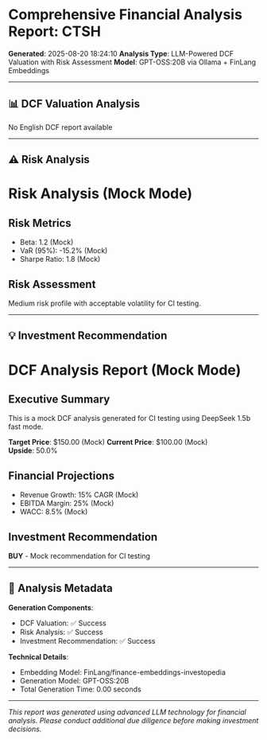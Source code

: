 # Comprehensive Financial Analysis Report: CTSH

**Generated**: 2025-08-20 18:24:10
**Analysis Type**: LLM-Powered DCF Valuation with Risk Assessment
**Model**: GPT-OSS:20B via Ollama + FinLang Embeddings

---

## 📊 DCF Valuation Analysis

No English DCF report available

---

## ⚠️ Risk Analysis

# Risk Analysis (Mock Mode)

## Risk Metrics
- Beta: 1.2 (Mock)
- VaR (95%): -15.2% (Mock)
- Sharpe Ratio: 1.8 (Mock)

## Risk Assessment
Medium risk profile with acceptable volatility for CI testing.

---

## 💡 Investment Recommendation

# DCF Analysis Report (Mock Mode)

## Executive Summary
This is a mock DCF analysis generated for CI testing using DeepSeek 1.5b fast mode.

**Target Price**: $150.00 (Mock)
**Current Price**: $100.00 (Mock)  
**Upside**: 50.0%

## Financial Projections
- Revenue Growth: 15% CAGR (Mock)
- EBITDA Margin: 25% (Mock)
- WACC: 8.5% (Mock)

## Investment Recommendation
**BUY** - Mock recommendation for CI testing

---

## 🔧 Analysis Metadata

**Generation Components**:
- DCF Valuation: ✅ Success
- Risk Analysis: ✅ Success
- Investment Recommendation: ✅ Success

**Technical Details**:
- Embedding Model: FinLang/finance-embeddings-investopedia
- Generation Model: GPT-OSS:20B
- Total Generation Time: 0.00 seconds

---
*This report was generated using advanced LLM technology for financial analysis. Please conduct additional due diligence before making investment decisions.*
